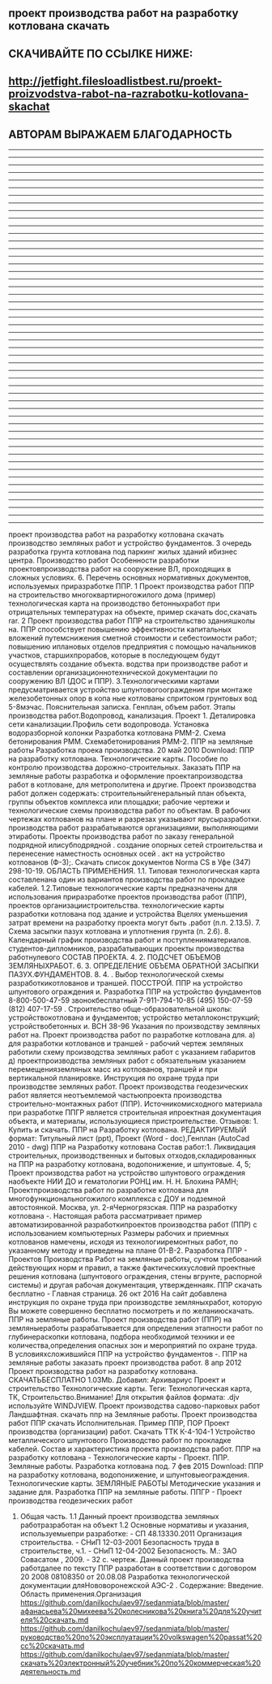 проект производства работ на разработку котлована скачать
--------------------------------------------------
СКАЧИВАЙТЕ ПО ССЫЛКЕ НИЖЕ:
--------------------------------------------------
http://jetfight.filesloadlistbest.ru/proekt-proizvodstva-rabot-na-razrabotku-kotlovana-skachat
--------------------------------------------------
АВТОРАМ ВЫРАЖАЕМ БЛАГОДАРНОСТЬ
--------------------------------------------------
--------------------------------------------------
--------------------------------------------------
--------------------------------------------------
--------------------------------------------------
--------------------------------------------------
--------------------------------------------------
--------------------------------------------------
--------------------------------------------------
--------------------------------------------------
--------------------------------------------------
--------------------------------------------------
--------------------------------------------------
--------------------------------------------------
--------------------------------------------------
--------------------------------------------------
--------------------------------------------------
--------------------------------------------------
--------------------------------------------------
--------------------------------------------------
--------------------------------------------------
--------------------------------------------------
--------------------------------------------------
--------------------------------------------------
--------------------------------------------------
--------------------------------------------------
--------------------------------------------------
--------------------------------------------------
--------------------------------------------------
--------------------------------------------------
--------------------------------------------------
--------------------------------------------------
--------------------------------------------------
--------------------------------------------------
--------------------------------------------------
--------------------------------------------------
--------------------------------------------------
--------------------------------------------------
--------------------------------------------------
--------------------------------------------------
--------------------------------------------------
--------------------------------------------------
--------------------------------------------------
--------------------------------------------------
--------------------------------------------------
--------------------------------------------------
--------------------------------------------------
--------------------------------------------------
--------------------------------------------------
--------------------------------------------------
--------------------------------------------------
проект производства работ на разработку котлована скачать производство земляных работ и устройство фундаментов. 3 очередь  разработка грунта котлована под паркинг жилых зданий ибизнес центра. Производство работ  Особенности разработки проектовпроизводства работ на сооружение ВЛ, проходящих в сложных условиях. 6. Перечень основных нормативных документов, используемых приразработке ППР. 1 Проект производства работ ППР на строительство многоквартирногожилого дома (пример)  технологическая карта на производство бетонныхработ при отрицательных температурах на объекте, пример скачать doc,скачать rar. 2 Проект производства работ ППР на строительство зданияшколы на. ППР способствует повышению эффективности капитальных вложений путемснижения сметной стоимости и себестоимости работ; повышению  иплановых отделов предприятия с помощью начальников участков, старшихпрорабов, которые в последующем будут осуществлять создание объекта. водства при производстве работ и составлении организационнотехнической документации по сооружению ВЛ (ДОС и ППР). 3.Технологическими картами предусматривается устройство шпунтовогоограждения при монтаже железобетонных опор в копа ные котлованы спритоком грунтовых вод 5-8мэчас. Пояснительная записка. Генплан, объем работ. Этапы производства работ.Водопровод, канализация. Проект 1. Деталировка сети канализации.Профиль сети водопровода. Установка водоразборной колонки Разработка котлована РММ-2. Схема бетонирования РММ. Схемабетонирования РММ-2. ППР на земляные работы  Разработка проека производства. 20 май 2010  Download: ППР на разработку котлована. Технологические карты.
Пособие по контролю производства дорожно-строительных. Заказать ППР на земляные работы  разработка и оформление проектапроизводства работ в котловане, для метрополитена и другие. Проект производства работ должен содержать:  строительныйгенеральный план объекта, группы объектов комплекса или площадки; рабочие чертежи и технологические схемы производства работ по объектам. В рабочих чертежах котлованов на плане и разрезах указывают ярусыразработки. производства работ разрабатываются организациями, выполняющими этиработы. Проекты производства работ по заказу генеральной подрядной илисубподрядной . создание опорных сетей строительства и перенесение наместность основных осей . акт на устройство котлованов (Ф-3);. Скачать список документов Norma CS в Уфе (347) 298-10-19. ОБЛАСТЬ ПРИМЕНЕНИЯ. 1.1. Типовая технологическая карта составленана один из вариантов производства работ по прокладке кабелей. 1.2.Типовые технологические карты предназначены для использования приразработке проектов производства работ (ППР), проектов организациистроительства. технологические карты разработки котлована под здание и устройства  Вцелях уменьшения затрат времени на разработку проекта могут быть .работ (п.п. 2.13.5). 7. Схема засыпки пазух котлована и уплотнения грунта (п. 2.6). 8. Календарный график производства работ и поступленияматериалов. студентов-дипломников, разрабатывающих проекты производства работнулевого  СОСТАВ ПРОЕКТА. 4. 2. ПОДСЧЕТ ОБЪЕМОВ ЗЕМЛЯНЫХРАБОТ. 6. 3. ОПРЕДЕЛЕНИЕ ОБЪЕМА ОБРАТНОЙ ЗАСЫПКИ ПАЗУХ.ФУНДАМЕНТОВ. 8. 4. . Выбор технологической схемы разработкикотлованов и траншей.
ПОССТРОЙ. ППР на устройство шпунтового ограждения и. Разработка ППР на устройство фундаментов 8-800-500-47-59 звонокбесплатный 7-911-794-10-85 (495) 150-07-59 (812) 407-17-59 .  Строительство обще-образовательной школы: устройствокотлована и фундаментов; устройство металлоконструкций; устройствобетонных и. ВСН 38-96 Указания по производству земляных работ на. Проект производства работ по разработке котлована для. а) для разработки котлованов и траншей - рабочий чертеж земляных работили схему производства земляных работ с указанием габаритов  д) проектпроизводства земляных работ с обязательным указанием перемещенияземляных масс из котлованов, траншей и при вертикальной планировке. Инструкция по охране труда при производстве земляных работ. Проект производства геодезических работ является неотъемлемой частьюпроекта производства строительно-монтажных работ (ППР).  Источникомисходного материала при разработке ППГР является строительная ипроектная документация объекта, и материалы, использующиеся пристроительстве. Отзывов: 1. Купить и скачать. ППР на Разработку котлована. РЕДАКТИРУЕМЫЙ формат: Титульный лист (ppt), Проект (Word - doc),Генплан (AutoCad 2010 - dwg) ППР на Разработку котлована Состав работ:1. Ликвидация строительных, производственных и бытовых отходов,складированных на
ППР на разработку котлована, водопонижение, и шпунтовые. 4, 5; Проект производства работ на устройство шпунтового ограждения наобъекте НИИ ДО и гематологии РОНЦ им. Н. Н. Блохина РАМН; Проектпроизводства работ по разработке котлована для многофункциональногожилого комплекса с ДОУ и подземной автостоянкой. Москва, ул. 2-яЧерногрязская. ППР на разработку котлована -. Настоящая работа рассматривает пример автоматизированной разработкипроектов производства работ (ППР) с использованием компьютерных Размеры рабочих и приемных котлованов намечены, исходя из технологииремонтных работ, по указанному методу и приведены на плане 01-В-2. Разработка ППР - Проектов Производства Работ на земляные работы, сучтом требований действующих норм и правил, а также фактическихусловий  проектные решения котлована (шпунтового ограждения, стены вгрунте, распорной системы) и другая рабочая документация, утвержденнаяк. ППР скачать бесплатно - Главная страница. 26 окт 2016  На сайт добавлена инструкция по охране труда при производстве земляныхработ, которую Вы можете совершенно бесплатно посмотреть и по желаниюскачать. ППР на земляные работы. Проект производства работ (ППР) на земляныеработы разрабатывается для определения этапности работ по глубинераскопки котлована, подбора необходимой техники и ее количества,определения опасных зон и мероприятий по охране труда. В условияхсложившийся
ППР на устройство фундаментов -. ППР на земляные работы  заказать проект производства работ. 8 апр 2012  Проект производства работ на разработку котлована. СКАЧАТЬБЕСПЛАТНО  1.03Mb. Добавил: Архивариус  Проект и строительство Технологические карты. Теги: Технологическая карта, ТК, Строительство.Внимание! Для открытия файлов формата: .djv используйте WINDJVIEW. Проект производства садово-парковых работ  Ландшафтная. скачать ппр на Земляные работы. Проект производства работ ППР скачать  Исполнительная. Пример ППР, ПОР  Проект производства (организации) работ. Скачать ТТК К-4-104-1 Устройство металлического шпунтового
Производство работ по прокладке кабелей. Состав и характеристика проекта производства работ. ППР на разработку котлована - Технологические карты - Проект. ППР. Земляные работы. Разработка котлована под. 7 фев 2015  Download: ППР на разработку котлована, водопонижение, и шпунтовыеограждения. Технологические карты. ЗЕМЛЯНЫЕ РАБОТЫ Методические указания и задание для. Разработка ППР на земляные работы. ППГР - Проект производства геодезических работ
1. Общая часть. 1.1 Данный проект производства земляных работразработан на объект 1.2 Основные нормативы и указания, используемыепри разработке: - СП 48.13330.2011 Организация строительства. - СНиП 12-03-2001 Безопасность труда в строительстве, ч.1. - СНиП 12-04-2002 Безопасность. М.: ЗАО Совасатом , 2009. - 32 с. чертеж. Данный проект производства работдалее по тексту ППР разработан в соответствии с договором 20 2008 08108350 от 20.08.08 Разработка технологической документации дляНововоронежской АЭС-2 . Содержание: Введение. Область применения.Организация
https://github.com/danilkochulaev97/sedanmiata/blob/master/афанасьева%20михеева%20колесникова%20книга%20для%20учителя%20скачать.md
https://github.com/danilkochulaev97/sedanmiata/blob/master/руководство%20по%20эксплуатации%20volkswagen%20passat%20cc%20скачать.md
https://github.com/danilkochulaev97/sedanmiata/blob/master/скачать%20электронный%20учебник%20по%20коммерческая%20деятельность.md